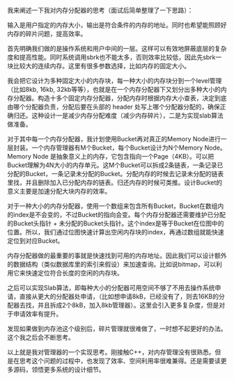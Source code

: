 我来阐述一下我对内存分配器的思考（面试后简单整理了一下思路）：

输入是用户指定的内存大小，输出是符合条件的内存的地址。同时也希望能照顾好内存的碎片问题，提高效率。



首先明确我们做的是操作系统和用户中间的一层。这样可以有效地屏蔽底层的复杂度和提高性能。同时系统调用sbrk也不能太多，否则效率比较低，因此先sbrk一块比较大的连续内存。这里有很多参数选择，比如内存的固定大小。



我会把它设计为多种固定大小的内存块，每一种大小的内存块分到一个level管理（比如8kb, 16kb, 32kb等等），也就是在一个内存分配器下又划分出多种大小的内存分配器。构造十多个固定内存分配器，分配内存时根据内存大小查表，决定到底由哪个分配器负责，分配后要在头部的 header 处写上哪个分配器分配的，确保正确归还。这种设计一是减少内存分配难度（减少内存碎片），二是为实现slab算法做准备。



对于其中每一个内存分配器，我计划使用Bucket再对真正的Memory Node进行一层封装。一个内存管理器有M个Bucket，每个Bucket设计为N个Memory Node。Memory Node 是抽象意义上的内存，它包含指向一个Page（4KB）。可以把Bucket理解为4N大小的内存单元。这M个Bucket可以拆成2条链表，一条记录已分配的Bucket，一条记录未分配的Bucket。分配内存的时候去记录未分配的链表里找，并且删除加入已分配内存的链表。归还内存的时候可类推。设计Bucket的意义主要是加速分配大块内存的效率。



对于一种大小的内存分配器，使用一个数组来包含所有Bucket，Bucket在数组内的index是不会变的，不过Bucket的指向会变。每个内存分配器还需要维护已分配的Bucket头指针 + 未分配的Bucket头指针。这个index是等于Bucket在位图中的位置。所以，我们通过位图快速计算出空闲内存块的index，再通过数组就能快速定位到对应Bucket。



内存分配器做的最重要的事就是快速找到可用的内存地址。因此我们可以设计额外的数据结构（类似数据库里的索引来假设）来加速查询。比如说bitmap，可以利用它来快速定位符合长度的空闲的内存块。



之后可以实现Slab算法，即每种大小的分配器可用空间不够了不用去操作系统申请，直接从更大的分配器处申请，（比如想申请8kB，已经没有了，则去16KB的分配器去找，并且拆成2个8kB，加入8kb管理器）。这里会引入更多复杂度，但是对于申请效率有提升。



发现如果做到内存池这个级别后，碎片管理就很难做了，一时想不起更好的办法。这个我之后会不断思考。



以上就是我对管理器的一个实现思考。刚接触C++，对内存管理没有很熟悉。但是在思考这个问题的过程中，也发现了效率、空间利用率很难兼得。还是需要读更多源码，领悟更多系统的设计细节。



